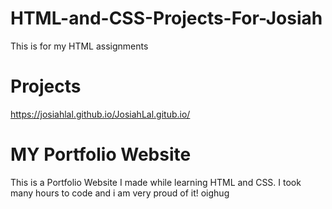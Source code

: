 # HTML-and-CSS-Projects-For-Josiah
This is for my HTML assignments  
# Projects
https://josiahlal.github.io/JosiahLal.gitub.io/
# MY Portfolio Website
This is a Portfolio Website I made while learning HTML and CSS. I took many hours to code and i am very proud of it!
oighug
